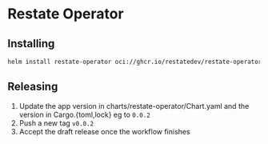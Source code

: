 # Restate Operator

## Installing
```bash
helm install restate-operator oci://ghcr.io/restatedev/restate-operator-helm --namespace restate-operator --create-namespace
```

## Releasing
1. Update the app version in charts/restate-operator/Chart.yaml and the version in Cargo.{toml,lock} eg to `0.0.2`
2. Push a new tag `v0.0.2`
3. Accept the draft release once the workflow finishes
